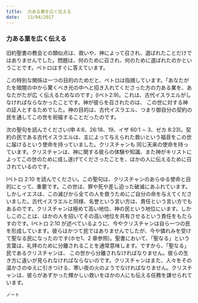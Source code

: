 ```yaml
---
title:  力ある業を広く伝える
date:   13/04/2017
---
```


### 力ある業を広く伝える

 旧約聖書の教会との類似点は、救いや、神によって召され、選ばれたことだけではありませんでした。問題は、何のために召され、何のために選ばれたのかということです。ペトロはすぐに答えています。

 この特別な関係は一つの目的のためだと、ペトロは指摘しています。「あなたがたを暗闇の中から驚くべき光の中へと招き入れてくださった方の力ある業を、あなたがたが広 く伝えるためなのです」(Iペト2:9)。これは、古代イスラエルがしなければならなかったことです。神が彼らを召されたのは、 この世に対する神の証人とするためでした。神の目的は、古代イスラエル、つまり御自分の契約の民を通してこの世を祝福することだったのです。

 次の聖句を読んでください(申 4:6、26:18、19、イザ 60:1 ∼ 3、ゼカ 8:23)。契約の民である古代イスラエルは、主によって与えられた救いという福音をこの世に届けるという使命を持っていました。クリスチャンも 同じ天来の使命を持っています。クリスチャンは、神に関する彼らの体験や知識、また神がキリストによってこの世のために成し遂げてくださったことを、ほかの人に伝えるために召されているのです。

 Iペトロ 2:10 を読んでください。この聖句は、クリスチャンのあらゆる使命と目的にとって、重要です。この世は、罪や死や差し迫った破滅にあふれています。しかしイエスは、この滅びから全ての人を救うためにご自分の命を与えてくださいました。古代イスラエルと同様、名誉という言い方は、責任という言い方でもあるのです。クリスチャンは極めて高い地位、神の民という地位にいます。しかしこのことは、ほかの人を招いてその高い地位を共有させるという責任をもたらすのです。Iペトロ 2:10 が述べているように、今やクリスチャンは自ら一つの民を形成しています。彼らはかつて民ではありませんでしたが、今や憐れみを受けて聖なる民になったのです(ホセ1、2 章参照)。聖書において、「聖なる」という言葉は、礼拝のために分離されることを通常意味します。ですから、「聖なる」民であるクリスチャンは、 この世から分離されなければなりません。彼らの生き方に違いが見られなければならないのです。クリスチャンはまた、人々をその温かさのゆえに引きつける、寒い夜の火のようでなければなりません。クリスチャンは、彼らがあずかった輝かしい救いをほかの人にも伝える任務を課せられています。

`ノート`
